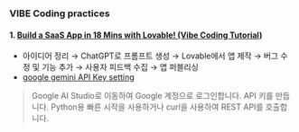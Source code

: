 ### VIBE Coding practices
#### 1. [Build a SaaS App in 18 Mins with Lovable! (Vibe Coding Tutorial)](https://www.youtube.com/watch?v=JQoGbGl9fs4)
- 아이디어 정리 → ChatGPT로 프롬프트 생성 → Lovable에서 앱 제작 → 버그 수정 및 기능 추가 → 사용자 피드백 수집 → 앱 퍼블리싱
- [google gemini API Key setting](https://colab.research.google.com/#scrollTo=Wf5KrEb6vrkR)
> Google AI Studio로 이동하여 Google 계정으로 로그인합니다.
> API 키를 만듭니다.
> Python용 빠른 시작을 사용하거나 curl을 사용하여 REST API를 호출합니다.
